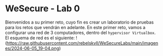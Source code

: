 # WeSecure - Lab 0

Bienvenidos a su primer reto, cuyo fin es crear un laboratorio de pruebas para los retos que vendrán en adelante. En este primer reto, vamos a configurar una red de 3 computadores, dentro del `hypervisor Virtualbox`. El esquema de red es el siguiente:
!(https://raw.githubusercontent.com/rebelskvll/WeSecureLabs/main/imagenes/2024-06-05_19-04.png)
